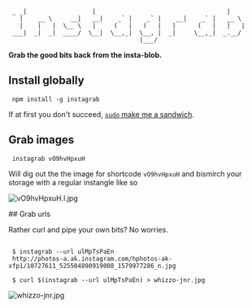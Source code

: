 ```

 _ _|                  |                                    |
   |    __ \     __|   __|    _` |    _` |    __|    _` |   __ \
   |    |   |  \__ \   |     (   |   (   |   |      (   |   |   |
 ___|  _|  _|  ____/  \__|  \__,_|  \__, |  _|     \__,_|  _.__/
                                    |___/
```

**Grab the good bits back from the insta-blob.**

## Install globally

```shell
 npm install -g instagrab
```

If at first you don't succeed, [`sudo` make me a sandwich](http://xkcd.com/149/).

## Grab images

```shell
 instagrab vO9hvHpxuH
```

Will dig out the the image for shortcode `vO9hvHpxuH` and bismirch your storage with a regular instangle like so

![vO9hvHpxuH.l.jpg](http://photos-c.ak.instagram.com/hphotos-ak-xpf1/10785101_1585299268358338_793344509_n.jpg)

## Grab urls

Rather curl and pipe your own bits? No worries.

```shell

 $ instagrab --url ulMpTsPaEn
 http://photos-a.ak.instagram.com/hphotos-ak-xfp1/10727611_525504890919008_1579977286_n.jpg

 $ curl $(instagrab --url ulMpTsPaEn) > whizzo-jnr.jpg
```

![whizzo-jnr.jpg](http://photos-a.ak.instagram.com/hphotos-ak-xfp1/10727611_525504890919008_1579977286_n.jpg
)
